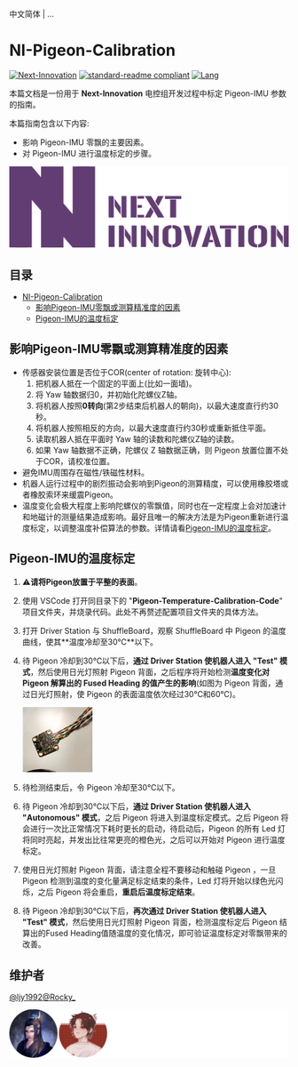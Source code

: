 中文简体 | ...

# NI-Pigeon-Calibration

[![Next-Innovation](https://img.shields.io/badge/Next-Innovation-blueviolet?style=flat)](https://github.com/FRCNextInnovation) [![standard-readme compliant](https://img.shields.io/badge/readme%20style-standard-brightgreen.svg?style=flat)](https://github.com/RichardLitt/standard-readme) [![Lang](https://img.shields.io/badge/Lang-zh--CN-Green?style=flat)]()

本篇文档是一份用于 **Next-Innovation** 电控组开发过程中标定 Pigeon-IMU 参数的指南。

本篇指南包含以下内容:

- 影响 Pigeon-IMU 零飘的主要因素。
- 对 Pigeon-IMU 进行温度标定的步骤。

<img src="./assets/Logo_Purple_Word_Transparent.png">

## 目录

- [NI-Pigeon-Calibration](#NI-Pigeon-Calibration)
  - [影响Pigeon-IMU零飘或测算精准度的因素](#影响Pigeon-IMU零飘或测算精准度的因素)
  - [Pigeon-IMU的温度标定](#Pigeon-IMU的温度标定)

## 影响Pigeon-IMU零飘或测算精准度的因素

- 传感器安装位置是否位于COR(center of rotation: 旋转中心): 
   1. 把机器人抵在一个固定的平面上(比如一面墙)。
   2. 将 Yaw 轴数据归0，并初始化陀螺仪Z轴。
   3. 将机器人按照**0转向**(第2步结束后机器人的朝向)，以最大速度直行约30秒。
   4. 将机器人按照相反的方向，以最大速度直行约30秒或重新抵住平面。
   5. 读取机器人抵在平面时 Yaw 轴的读数和陀螺仪Z轴的读数。
   6. 如果 Yaw 轴数据不正确，陀螺仪 Z 轴数据正确，则 Pigeon 放置位置不处于COR，请校准位置。
- 避免IMU周围存在磁性/铁磁性材料。
- 机器人运行过程中的剧烈振动会影响到Pigeon的测算精度，可以使用橡胶塔或者橡胶索环来缓震Pigeon。
- 温度变化会极大程度上影响陀螺仪的零飘值，同时也在一定程度上会对加速计和地磁计的测量结果造成影响。最好且唯一的解决方法是为Pigeon重新进行温度标定，以调整温度补偿算法的参数。详情请看[Pigeon-IMU的温度标定](#Pigeon-IMU的温度标定)。

## Pigeon-IMU的温度标定
1. :warning:**请将Pigeon放置于平整的表面**。

2. 使用 VSCode 打开同目录下的 "**Pigeon-Temperature-Calibration-Code**" 项目文件夹，并烧录代码。此处不再赘述配置项目文件夹的具体方法。

3. 打开 Driver Station 与 ShuffleBoard，观察 ShuffleBoard 中 Pigeon 的温度曲线，使其**温度冷却至30℃**以下。

4. 待 Pigeon 冷却到30℃以下后，**通过 Driver Station 使机器人进入 "Test" 模式**，然后使用日光灯照射 Pigeon 背面，之后程序将开始检测**温度变化对 Pigeon 解算出的 Fused Heading 的值产生的影响**(如图为 Pigeon 背面，通过日光灯照射，使 Pigeon 的表面温度依次经过30℃和60℃)。

   <img src="./assets/pigeon-lamp.png" style="zoom: 33%;" />

5. 待检测结束后，令 Pigeon 冷却至30℃以下。

6. 待 Pigeon 冷却到30℃以下后，**通过 Driver Station 使机器人进入 "Autonomous" 模式**，之后 Pigeon 将进入到温度标定模式。之后 Pigeon 将会进行一次比正常情况下耗时更长的启动，待启动后，Pigeon 的所有 Led 灯将同时亮起，并发出比往常更亮的橙色光，之后可以开始对 Pigeon 进行温度标定。

7. 使用日光灯照射 Pigeon 背面，请注意全程不要移动和触碰 Pigeon ，一旦 Pigeon 检测到温度的变化量满足标定结束的条件，Led 灯将开始以绿色光闪烁，之后 Pigeon 将会重启，**重启后温度标定结束**。

8. 待 Pigeon 冷却到30℃以下后，**再次通过 Driver Station 使机器人进入 "Test" 模式**，然后使用日光灯照射 Pigeon 背面，检测温度标定后 Pigeon 结算出的Fused Heading值随温度的变化情况，即可验证温度标定对零飘带来的改善。

## 维护者

[@ljy1992](https://github.com/ljy1992)[@Rocky_](https://github.com/RockyXRQ)

<img src="./assets/maintainers.png"/>
